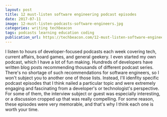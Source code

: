 ```yaml
---
layout: post
title: 12 must-listen software engineering podcast episodes
date: 2017-07-11
image: 12-must-listen-podcasts-software-engineers.jpg
categories: writing techbeacon
tags: podcasts learning education coding
publication_url: https://techbeacon.com/12-must-listen-software-engineering-podcast-episodes
---
```


I listen to hours of developer-focused podcasts each week covering tech, current affairs, board games, and general geekery. I even started my own podcast, which I have a lot of fun making. Hundreds of developers have written blog posts recommending thousands of different podcast series. There's no shortage of such recommendations for software engineers, so I won't subject you to another one of those lists. Instead, I'll idenfity specific podcast episodes that I think nailed a particular topic and were extremely engaging and fascinating from a developer's or technologist's perspective. For some of them, the interview subject or guest was especially interesting, or a discussion cropped up that was really compelling. For some reason, these episodes were very memorable, and that's why I think each one is worth your time.
